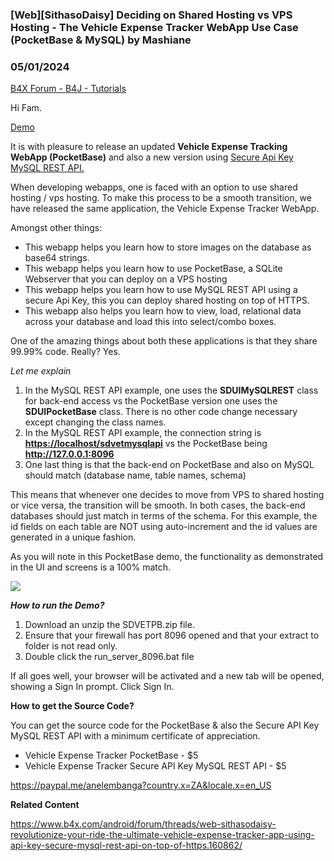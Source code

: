 ### [Web][SithasoDaisy] Deciding on Shared Hosting vs VPS Hosting - The Vehicle Expense Tracker WebApp Use Case (PocketBase & MySQL) by Mashiane
### 05/01/2024
[B4X Forum - B4J - Tutorials](https://www.b4x.com/android/forum/threads/160865/)

Hi Fam.  
  
[Demo](https://drive.google.com/file/d/10UBNMgsalJT6M9kf69W_cxpoVA14_f5_/view?usp=sharing)  
  
It is with pleasure to release an updated **Vehicle Expense Tracking WebApp (PocketBase)** and also a new version using [Secure Api Key MySQL REST API.](https://www.b4x.com/android/forum/threads/web-sithasodaisy-revolutionize-your-ride-the-ultimate-vehicle-expense-tracker-app-using-api-key-secure-mysql-rest-api-on-top-of-https.160862/#)  
  
When developing webapps, one is faced with an option to use shared hosting / vps hosting. To make this process to be a smooth transition, we have released the same application, the Vehicle Expense Tracker WebApp.  
  
Amongst other things:  

- This webapp helps you learn how to store images on the database as base64 strings.
- This webapp helps you learn how to use PocketBase, a SQLite Webserver that you can deploy on a VPS hosting
- This webapp helps you learn how to use MySQL REST API using a secure Api Key, this you can deploy shared hosting on top of HTTPS.
- This webapp also helps you learn how to view, load, relational data across your database and load this into select/combo boxes.

One of the amazing things about both these applications is that they share 99.99% code. Really? Yes.  
  
*Let me explain*  
  
1. In the MySQL REST API example, one uses the **SDUIMySQLREST** class for back-end access vs the PocketBase version one uses the **SDUIPocketBase** class. There is no other code change necessary except changing the class names.  
2. In the MySQL REST API example, the connection string is **<https://localhost/sdvetmysqlapi>** vs the PocketBase being **<http://127.0.0.1:8096>**  
3. One last thing is that the back-end on PocketBase and also on MySQL should match (database name, table names, schema)  
  
This means that whenever one decides to move from VPS to shared hosting or vice versa, the transition will be smooth. In both cases, the back-end databases should just match in terms of the schema. For this example, the id fields on each table are NOT using auto-increment and the id values are generated in a unique fashion.  
  
As you will note in this PocketBase demo, the functionality as demonstrated in the UI and screens is a 100% match.  
  
![](https://www.b4x.com/android/forum/attachments/153326)  
  
  
***How to run the Demo?***  
  
1. Download an unzip the SDVETPB.zip file.  
2. Ensure that your firewall has port 8096 opened and that your extract to folder is not read only.  
3. Double click the run\_server\_8096.bat file  
  
If all goes well, your browser will be activated and a new tab will be opened, showing a Sign In prompt. Click Sign In.  
  
**How to get the Source Code?**  
  
  
You can get the source code for the PocketBase & also the Secure API Key MySQL REST API with a minimum certificate of appreciation.  
  

- Vehicle Expense Tracker PocketBase - $5
- Vehicle Expense Tracker Secure API Key MySQL REST API - $5

<https://paypal.me/anelembanga?country.x=ZA&locale.x=en_US>  
  
**Related Content**  
  
<https://www.b4x.com/android/forum/threads/web-sithasodaisy-revolutionize-your-ride-the-ultimate-vehicle-expense-tracker-app-using-api-key-secure-mysql-rest-api-on-top-of-https.160862/>